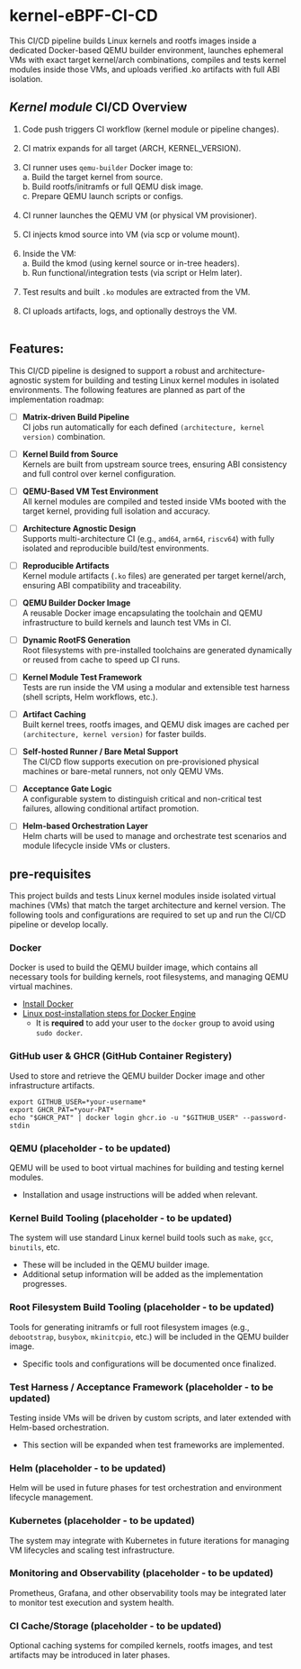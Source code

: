 # kernel-eBPF-CI-CD

This CI/CD pipeline builds Linux kernels and rootfs images inside a dedicated Docker-based QEMU builder environment, launches ephemeral VMs with exact target kernel/arch combinations, compiles and tests kernel modules inside those VMs, and uploads verified .ko artifacts with full ABI isolation.

## *Kernel module* CI/CD Overview
1. Code push triggers CI workflow (kernel module or pipeline changes).</br></br>
2. CI matrix expands for all target (ARCH, KERNEL_VERSION).</br></br>
3. CI runner uses `qemu-builder` Docker image to:</br>
        a. Build the target kernel from source.</br>
        b. Build rootfs/initramfs or full QEMU disk image.</br>
        c. Prepare QEMU launch scripts or configs.</br></br>
4. CI runner launches the QEMU VM (or physical VM provisioner).</br></br>
5. CI injects kmod source into VM (via scp or volume mount).</br></br>
6. Inside the VM:</br>
    a. Build the kmod (using kernel source or in-tree headers).</br>
    b. Run functional/integration tests (via script or Helm later).</br></br>
7. Test results and built `.ko` modules are extracted from the VM.</br></br>
8. CI uploads artifacts, logs, and optionally destroys the VM.</br></br>

## Features:
This CI/CD pipeline is designed to support a robust and architecture-agnostic system for building and testing Linux kernel modules in isolated environments. The following features are planned as part of the implementation roadmap:

- [ ] **Matrix-driven Build Pipeline**  
  CI jobs run automatically for each defined `(architecture, kernel version)` combination.

- [ ] **Kernel Build from Source**  
  Kernels are built from upstream source trees, ensuring ABI consistency and full control over kernel configuration.

- [ ] **QEMU-Based VM Test Environment**  
  All kernel modules are compiled and tested inside VMs booted with the target kernel, providing full isolation and accuracy.

- [ ] **Architecture Agnostic Design**  
  Supports multi-architecture CI (e.g., `amd64`, `arm64`, `riscv64`) with fully isolated and reproducible build/test environments.

- [ ] **Reproducible Artifacts**  
  Kernel module artifacts (`.ko` files) are generated per target kernel/arch, ensuring ABI compatibility and traceability.

- [ ] **QEMU Builder Docker Image**  
  A reusable Docker image encapsulating the toolchain and QEMU infrastructure to build kernels and launch test VMs in CI.

- [ ] **Dynamic RootFS Generation**  
  Root filesystems with pre-installed toolchains are generated dynamically or reused from cache to speed up CI runs.

- [ ] **Kernel Module Test Framework**  
  Tests are run inside the VM using a modular and extensible test harness (shell scripts, Helm workflows, etc.).

- [ ] **Artifact Caching**  
  Built kernel trees, rootfs images, and QEMU disk images are cached per `(architecture, kernel version)` for faster builds.

- [ ] **Self-hosted Runner / Bare Metal Support**  
  The CI/CD flow supports execution on pre-provisioned physical machines or bare-metal runners, not only QEMU VMs.

- [ ] **Acceptance Gate Logic**  
  A configurable system to distinguish critical and non-critical test failures, allowing conditional artifact promotion.

- [ ] **Helm-based Orchestration Layer**  
  Helm charts will be used to manage and orchestrate test scenarios and module lifecycle inside VMs or clusters.

## pre-requisites

This project builds and tests Linux kernel modules inside isolated virtual machines (VMs) that match the target architecture and kernel version. The following tools and configurations are required to set up and run the CI/CD pipeline or develop locally.

### Docker
Docker is used to build the QEMU builder image, which contains all necessary tools for building kernels, root filesystems, and managing QEMU virtual machines.
- [Install Docker](https://docs.docker.com/engine/install/debian/#install-using-the-repository)
- [Linux post-installation steps for Docker Engine](https://docs.docker.com/engine/install/linux-postinstall/)
  - It is **required** to add your user to the `docker` group to avoid using `sudo docker`.

### GitHub user & GHCR (GitHub Container Registery)
Used to store and retrieve the QEMU builder Docker image and other infrastructure artifacts.
```
export GITHUB_USER=*your-username*
export GHCR_PAT=*your-PAT*
echo "$GHCR_PAT" | docker login ghcr.io -u "$GITHUB_USER" --password-stdin
``` 

### QEMU (placeholder - to be updated)
QEMU will be used to boot virtual machines for building and testing kernel modules.
- Installation and usage instructions will be added when relevant.

### Kernel Build Tooling (placeholder - to be updated)
The system will use standard Linux kernel build tools such as `make`, `gcc`, `binutils`, etc.
- These will be included in the QEMU builder image.
- Additional setup information will be added as the implementation progresses.

### Root Filesystem Build Tooling (placeholder - to be updated)
Tools for generating initramfs or full root filesystem images (e.g., `debootstrap`, `busybox`, `mkinitcpio`, etc.) will be included in the QEMU builder image.
- Specific tools and configurations will be documented once finalized.

### Test Harness / Acceptance Framework (placeholder - to be updated)
Testing inside VMs will be driven by custom scripts, and later extended with Helm-based orchestration.
- This section will be expanded when test frameworks are implemented.

### Helm (placeholder - to be updated)
Helm will be used in future phases for test orchestration and environment lifecycle management.

### Kubernetes (placeholder - to be updated)
The system may integrate with Kubernetes in future iterations for managing VM lifecycles and scaling test infrastructure.

### Monitoring and Observability (placeholder - to be updated)
Prometheus, Grafana, and other observability tools may be integrated later to monitor test execution and system health.

### CI Cache/Storage (placeholder - to be updated)
Optional caching systems for compiled kernels, rootfs images, and test artifacts may be introduced in later phases.

